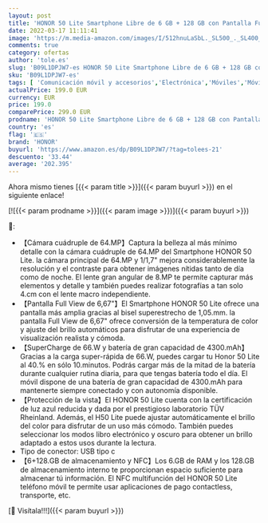 ```yaml
---
layout: post
title: 'HONOR 50 Lite Smartphone Libre de 6 GB + 128 GB con Pantalla FullView de 6 67" Pulgadas  Teléfono Móvil Android  Cámara Cuádruple de 64 MP  SuperCharge de 66 W  Dual SIM y NFC  GMS   ES Versión '
date: 2022-03-17 11:11:41
image: 'https://m.media-amazon.com/images/I/512hnuLaSbL._SL500_._SL400_.jpg'
comments: true
category: ofertas
author: 'tole.es'
slug: 'B09L1DPJW7-es HONOR 50 Lite Smartphone Libre de 6 GB + 128 GB con...'
sku: 'B09L1DPJW7-es'
tags: [ 'Comunicación móvil y accesorios','Electrónica','Móviles','Móviles de prepago','Móviles y smartphones libres','android','honor', ]
actualPrice: 199.0 EUR
currency: EUR
price: 199.0
comparePrice: 299.0 EUR
prodname: 'HONOR 50 Lite Smartphone Libre de 6 GB + 128 GB con Pantalla FullView de 6 67" Pulgadas  Teléfono Móvil Android  Cámara Cuádruple de 64 MP  SuperCharge de 66 W  Dual SIM y NFC  GMS   ES Versión '
country: 'es'
flag: '🇪🇸'
brand: 'HONOR'
buyurl: 'https://www.amazon.es/dp/B09L1DPJW7/?tag=tolees-21'
descuento: '33.44'
average: '202.395'
---
```


Ahora mismo tienes [{{< param title >}}]({{< param buyurl >}}) en el siguiente enlace!

[![{{< param prodname >}}]({{< param image >}})]({{< param buyurl >}})

🔎:

- 【Cámara cuádruple de 64.MP】Captura la belleza al más mínimo detalle con la cámara cuádruple de 64.MP del Smartphone HONOR 50 Lite. la cámara principal de 64.MP y 1/1,7" mejora considerablemente la resolución y el contraste para obtener imágenes nítidas tanto de día como de noche. El lente gran angular de 8.MP te permite capturar más elementos y detalle y también puedes realizar fotografías a tan solo 4.cm con el lente macro independiente.
- 【Pantalla Full View de 6,67"】El Smartphone HONOR 50 Lite ofrece una pantalla más amplia gracias al bisel superestrecho de 1,05.mm. la pantalla Full View de 6,67" ofrece conversión de la temperatura de color y ajuste del brillo automáticos para disfrutar de una experiencia de visualización realista y cómoda.
- 【SuperCharge de 66.W y batería de gran capacidad de 4300.mAh】Gracias a la carga super-rápida de 66.W, puedes cargar tu Honor 50 Lite al 40.% en sólo 10.minutos. Podrás cargar más de la mitad de la batería durante cualquier rutina diaria, para que tengas batería todo el día. El móvil dispone de una batería de gran capacidad de 4300.mAh para mantenerte siempre conectado y con autonomía disponible.
- 【Protección de la vista】El HONOR 50 Lite cuenta con la certificación de luz azul reducida y dada por el prestigioso laboratorio TÜV Rheinland. Además, el H50 Lite puede ajustar automáticamente el brillo del color para disfrutar de un uso más cómodo. También puedes seleccionar los modos libro electrónico y oscuro para obtener un brillo adaptado a estos usos durante la lectura.
- Tipo de conector: USB tipo c
- 【6+128.GB de almacenamiento y NFC】Los 6.GB de RAM y los 128.GB de almacenamiento interno te proporcionan espacio suficiente para almacenar tú información. El NFC multifunción del HONOR 50 Lite teléfono móvil te permite usar aplicaciones de pago contactless, transporte, etc.

[🛒 Visítala!!!]({{< param buyurl >}})

